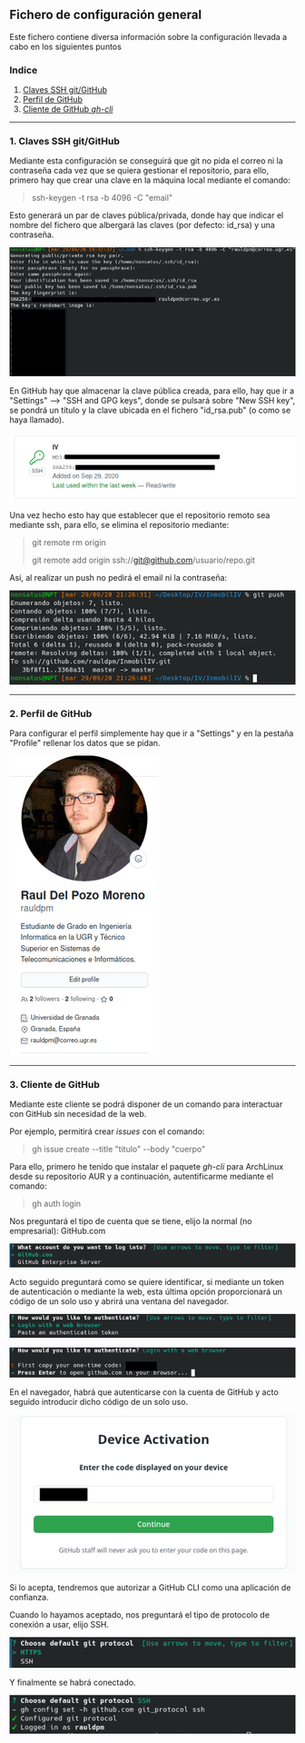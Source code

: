 
## Fichero de configuración general

Este fichero contiene diversa información sobre la configuración llevada a cabo en los siguientes puntos

### Indice

1. [Claves SSH git/GitHub](#id1)
2. [Perfil de GitHub](#id2)
3. [Cliente de GitHub *gh-cli*](#id3)

---
### 1. Claves SSH git/GitHub <a id="id1"></a>

Mediante esta configuración se conseguirá que git no pida el correo ni la contraseña cada vez que se quiera gestionar el repositorio, para ello, primero hay que crear una clave en la máquina local mediante el comando:

> ssh-keygen -t rsa -b 4096 -C "email"

Esto generará un par de claves pública/privada, donde hay que indicar el nombre del fichero que albergará las claves (por defecto: id_rsa) y una contraseña.

![Creación claves](img/generated_key.png)

En GitHub hay que almacenar la clave pública creada, para ello, hay que ir a "Settings" --> "SSH and GPG keys", donde se pulsará sobre "New SSH key", se pondrá un título y la clave ubicada en el fichero "id_rsa.pub" (o como se haya llamado).

![SSH key GitHub](img/github_key.png)

Una vez hecho esto hay que establecer que el repositorio remoto sea mediante ssh, para ello, se elimina el repositorio mediante:

> git remote rm origin
> 
> git remote add origin ssh://git@github.com/usuario/repo.git

Así, al realizar un push no pedirá el email ni la contraseña:

![git push sin password](img/git_push.png)

---
### 2. Perfil de GitHub <a id="id2"></a>

Para configurar el perfil simplemente hay que ir a "Settings" y en la pestaña "Profile" rellenar los datos que se pidan.

![profile](img/perfil.png)

---
### 3. Cliente de GitHub <a id="id3"></a>

Mediante este cliente se podrá disponer de un comando para interactuar con GitHub sin necesidad de la web.

Por ejemplo, permitirá crear *issues* con el comando:

> gh issue create --title "titulo" --body "cuerpo"

Para ello, primero he tenido que instalar el paquete *gh-cli* para ArchLinux desde su repositorio AUR y a continuación, autentificarme mediante el comando:

> gh auth login

Nos preguntará el tipo de cuenta que se tiene, elijo la normal (no empresarial): GitHub.com

![Tipo de cuenta](img/GitCli/gh_log1.png)

Acto seguido preguntará como se quiere identificar, si mediante un token de autenticación o mediante la web, esta última opción proporcionará un código de un solo uso y abrirá una ventana del navegador.

![Tipo de autentificación](img/GitCli/gh_log2.png)

![Código](img/GitCli/gh_log3.png)

En el navegador, habrá que autenticarse con la cuenta de GitHub y acto seguido introducir dicho código de un solo uso.

![Web](img/GitCli/gh_log4.png)

Si lo acepta, tendremos que autorizar a GitHub CLI como una aplicación de confianza.

Cuando lo hayamos aceptado, nos preguntará el tipo de protocolo de conexión a usar, elijo SSH.

![SSH](img/GitCli/gh_log5.png)

Y finalmente se habrá conectado.

![SSH](img/GitCli/gh_log6.png)